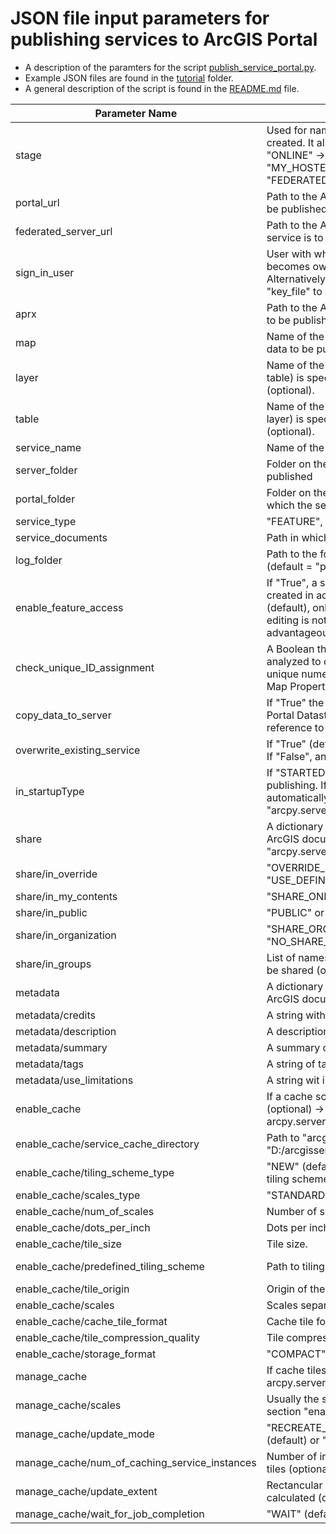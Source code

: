 # JSON file input parameters for publishing services to ArcGIS Portal
- A description of the paramters for the script [publish_service_portal.py](publish_service_portal.py).
- Example JSON files are found in the [tutorial](tutorial) folder.
- A general description of the script is found in the [README.md](../README.md) file.


| Parameter Name|    Description    | Example |
| --- | --- | --- |
| stage | Used for naming the SD files (postfix) that will be created. It also specifies the server type (if "ONLINE" → server_type = "MY_HOSTED_SERVICES".  Otherwise server_type = "FEDERATED_SERVER").| "TEST" or "PROD" | 
| portal_url | Path to the ArcGIS Portal on which the service is to be published.| "https://xxx.xxx.com/portal"|
| federated_server_url | Path to the ArcGIS Portal Server on which the service is to be published.| "https://xxx.xxx.com/server" |
| sign_in_user | User with whom the portal is to be logged in → becomes owner of the published content. Alternatively, use the parameters "cert_file" and "key_file" to log in.| "username@domain" |
| aprx | Path to the ArcGIS Pro project with the maps/layers to be published.| "C:/Temp/tutorial/tutorial.aprx" |
| map | Name of the map in the ArcGIS Pro project with the data to be published.| "citymaps_editor" |
| layer | Name of the layer to be published. If no layer (or table) is specified, the entire map is published (optional). | "Playground" |
| table | Name of the table to be published. If no table (or layer) is specified, the entire map is published (optional). | "Items" |
| service_name | Name of the service that will be created.| "Playground" |
| server_folder | Folder on the server in which the service is published| "TEST" |
| portal_folder | Folder on the portal interface (in "my content") in which the service is published| "TEST" |
| service_type | "FEATURE", "TILE" or "MAP_IMAGE" (default).| "MAP_IMAGE" |
| service_documents | Path in which the SD files will be stored.| "C:/Temp/tutorial" |
| log_folder | Path to the folder where the log file should be saved (default = "path service_documents"/Logs).| "C:/Temp/Logs" |
| enable_feature_access | If "True", a service layer with feature access is created in addition to the map image layer. If "False" (default), only the map image layer is created. Even if editing is not required, a feature service can be advantageous (e.g. filtering etc.).| "True" |
| check_unique_ID_assignment | A Boolean that indicates whether your map is analyzed to confirm that the Allow assignment of unique numeric IDs for sharing web layers option in Map Properties is enabled. | "True" (default)|
| copy_data_to_server | If "True" the data will be published into the ArcGIS Portal Datastore. If "False" (defaut) the service will reference to the registered database.| "False" |
| overwrite_existing_service | If "True" (default), an existing service is overwritten. If "False", an existing service will not be overwritten. | "True" |
| in_startupType | If "STARTED" (default) service will be started after publishing. If "STOPPED" service will not start automatically. → see ArcGIS documentation "arcpy.server.UploadServiceDefinition".| "STARTED" |
| share | A dictionary with release settings (optional) → see ArcGIS documentation "arcpy.server.UploadServiceDefinition".| "{...}" |
| share/in_override| "OVERRIDE_DEFINITION" (default) or "USE_DEFINITION". | "OVERRIDE_DEFINITION" |
| share/in_my_contents| "SHARE_ONLINE" (default) or "NO_SHARE_ONLINE".| "SHARE_ONLINE" |
| share/in_public| "PUBLIC" or "PRIVATE" (default).| "PRIVATE" |
| share/in_organization| "SHARE_ORGANIZATION" or "NO_SHARE_ORGANIZATION" (default).| "NO_SHARE_ORGANIZATION" |
| share/in_groups| List of names of groups with which the service is to be shared (optional). | ["testgroup_1", "testgroup_2"] |
| metadata | A dictionary with metadata settings (optional) → see ArcGIS documentation "sddraft parameters".| "{...}" |
| metadata/credits | A string with credit informations. | "© Geoinformationszentrum Stadt Luzern"  |
| metadata/description | A description of the service. | "playground places"  |
| metadata/summary | A summary of the service. | "playground places"  |
| metadata/tags | A string of tags separated by commas.| "test,playground" |
| metadata/use_limitations | A string wit infrmations about use limitation.| "test,playground" |
| enable_cache | If a cache scheme is to be created for the service (optional) → see arcpy.server.CreateMapServerCache()| "{...}" |
| enable_cache/service_cache_directory | Path to "arcgiscache" Directory on the server e.g. "D:/arcgisserver/directories/arcgiscache" (default).|"D:/arcgisserver/directories/arcgiscache" |
| enable_cache/tiling_scheme_type | "NEW" (default) or "PREDEFINED" (if predefined tiling scheme file XML is used).| "NEW"|
| enable_cache/scales_type | "STANDARD" (default) or "CUSTOM".|"STANDARD"|
| enable_cache/num_of_scales | Number of scales.| "10" |
| enable_cache/dots_per_inch | Dots per inch.| "96" (default) |
| enable_cache/tile_size | Tile size. | "256 x 256" (default) |
| enable_cache/predefined_tiling_scheme | Path to tiling scheme XML file (optional). | "C:/Temp/tutorial/tiling schema/Tilingschema_slu.xml" |
| enable_cache/tile_origin | Origin of the tiles. | "96" (default) |
| enable_cache/scales | Scales separated by semicolons. (optional)|  "25000;10000;5000;2000;1000;500;200"  |
| enable_cache/cache_tile_format | Cache tile format.| "PNG" (default) |
| enable_cache/tile_compression_quality | Tile compression quality.| "0" (default) |
| enable_cache/storage_format | "COMPACT" (default) or "EXPLODED".| "COMPACT" |
| manage_cache | If cache tiles are to be created (optional) → see arcpy.server.ManageMapServerCacheTiles()| "{...}" |
| manage_cache/scales | Usually the same as for the paramter "scales" in the section "enable_cache" (default) | "25000;10000"|
| manage_cache/update_mode | "RECREATE_EMPTY_TILES", "RECREATE_ALL_TILES" (default) or "DELETE_TILES". | "RECREATE_ALL_TILES"|
| manage_cache/num_of_caching_service_instances | Number of instances used to calculate the cache tiles (optional).| "3"|
| manage_cache/update_extent | Rectancular extend for which the cache should be calculated (optional). | "2663236.84315087 1209883.76599764 2667648.37450472 1212477.32630589"|
| manage_cache/wait_for_job_completion | "WAIT" (default) or "DO_NOT_WAIT".| "WAIT"|


